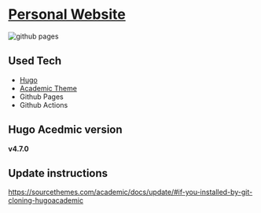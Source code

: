 # [Personal Website](https://sourcethemes.com/academic/)

![github pages](https://github.com/ajfriesen/ajfriesen.com/workflows/github%20pages/badge.svg)

## Used Tech

* [Hugo](https://gohugo.io/)
* [Academic Theme](https://sourcethemes.com/academic/)
* Github Pages
* Github Actions

## Hugo Acedmic version

**v4.7.0**

## Update instructions

https://sourcethemes.com/academic/docs/update/#if-you-installed-by-git-cloning-hugoacademic

